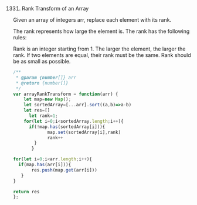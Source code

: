 1331. Rank Transform of an Array

Given an array of integers arr, replace each element with its rank.

The rank represents how large the element is. The rank has the following rules:

Rank is an integer starting from 1.
The larger the element, the larger the rank. If two elements are equal, their rank must be the same.
Rank should be as small as possible.


```javascript
/**
 * @param {number[]} arr
 * @return {number[]}
 */
var arrayRankTransform = function(arr) {
    let map=new Map();
    let sortedArray=[...arr].sort((a,b)=>a-b)
    let res=[]
      let rank=1;
    for(let i=0;i<sortedArray.length;i++){
      if(!map.has(sortedArray[i])){
             map.set(sortedArray[i],rank)
             rank++
        }
       }

for(let i=0;i<arr.length;i++){
  if(map.has(arr[i])){
       res.push(map.get(arr[i]))
   }
}

return res
};
